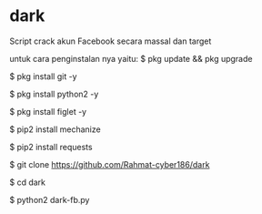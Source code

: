 # dark
Script crack akun Facebook secara massal dan target

untuk cara penginstalan nya yaitu:
$ pkg update && pkg upgrade

$ pkg install git -y

$ pkg install python2 -y

$ pkg install figlet -y

$ pip2 install mechanize

$ pip2 install requests

$ git clone https://github.com/Rahmat-cyber186/dark

$ cd dark

$ python2 dark-fb.py
